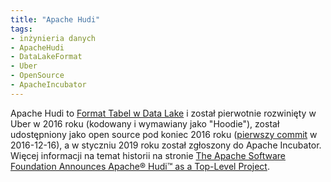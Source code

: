 ```yaml
---
title: "Apache Hudi"
tags:
- inżynieria danych
- ApacheHudi
- DataLakeFormat
- Uber
- OpenSource
- ApacheIncubator
---
```

Apache Hudi to [Format Tabel w Data Lake](notes/format%20tabel%20date%20lake.md) i został pierwotnie rozwinięty w Uber w 2016 roku (kodowany i wymawiany jako "Hoodie"), został udostępniony jako open source pod koniec 2016 roku ([pierwszy commit](https://github.com/apache/hudi/commit/0512da094bad2f3bcd2ddddc29e8abfec175dcfe) w 2016-12-16), a w styczniu 2019 roku został zgłoszony do Apache Incubator. Więcej informacji na temat historii na stronie [The Apache Software Foundation Announces Apache® Hudi™ as a Top-Level Project](https://www.globenewswire.com/news-release/2020/06/04/2043732/0/en/The-Apache-Software-Foundation-Announces-Apache-Hudi-as-a-Top-Level-Project.html).